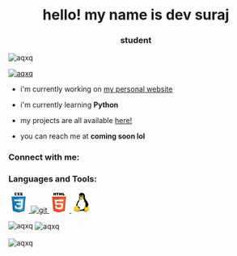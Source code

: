 <h1 align="center">hello! my name is dev suraj</h1>
<h3 align="center">student</h3>

<p align="left"> <img src="https://komarev.com/ghpvc/?username=aqxq&label=Profile%20views&color=0e75b6&style=flat" alt="aqxq" /> </p>

<p align="left"> <a href="https://github.com/ryo-ma/github-profile-trophy"><img src="https://github-profile-trophy.vercel.app/?username=aqxq" alt="aqxq" /></a> </p>

- i'm currently working on [my personal website](https://aqxq.github.io/)

- i'm currently learning **Python**

- my projects are all available [here!](https://github.com/aqxq?tab=repositories)

- you can reach me at **coming soon lol**

<h3 align="left">Connect with me:</h3>
<p align="left">
</p>

<h3 align="left">Languages and Tools:</h3>
<p align="left"> <a href="https://www.w3schools.com/css/" target="_blank" rel="noreferrer"> <img src="https://raw.githubusercontent.com/devicons/devicon/master/icons/css3/css3-original-wordmark.svg" alt="css3" width="40" height="40"/> </a> <a href="https://git-scm.com/" target="_blank" rel="noreferrer"> <img src="https://www.vectorlogo.zone/logos/git-scm/git-scm-icon.svg" alt="git" width="40" height="40"/> </a> <a href="https://www.w3.org/html/" target="_blank" rel="noreferrer"> <img src="https://raw.githubusercontent.com/devicons/devicon/master/icons/html5/html5-original-wordmark.svg" alt="html5" width="40" height="40"/> </a> <a href="https://www.linux.org/" target="_blank" rel="noreferrer"> <img src="https://raw.githubusercontent.com/devicons/devicon/master/icons/linux/linux-original.svg" alt="linux" width="40" height="40"/> </a> </p>

<p><img align="left" src="https://github-readme-stats.vercel.app/api/top-langs?username=aqxq&show_icons=true&locale=en&layout=compact" alt="aqxq" /></p>

<p>&nbsp;<img align="center" src="https://github-readme-stats.vercel.app/api?username=aqxq&show_icons=true&locale=en" alt="aqxq" /></p>

<p><img align="center" src="https://github-readme-streak-stats.herokuapp.com/?user=aqxq&" alt="aqxq" /></p>
